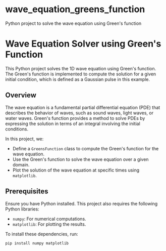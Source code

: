 # wave_equation_greens_function
Python project to solve the wave equation using Green's function
# Wave Equation Solver using Green's Function

This Python project solves the 1D wave equation using Green's function. The Green's function is implemented to compute the solution for a given initial condition, which is defined as a Gaussian pulse in this example.

## Overview

The wave equation is a fundamental partial differential equation (PDE) that describes the behavior of waves, such as sound waves, light waves, or water waves. Green's function provides a method to solve PDEs by expressing the solution in terms of an integral involving the initial conditions.

In this project, we:
- Define a `GreensFunction` class to compute the Green's function for the wave equation.
- Use the Green's function to solve the wave equation over a given domain.
- Plot the solution of the wave equation at specific times using `matplotlib`.

## Prerequisites

Ensure you have Python installed. This project also requires the following Python libraries:

- `numpy`: For numerical computations.
- `matplotlib`: For plotting the results.

To install these dependencies, run:
```bash
pip install numpy matplotlib
